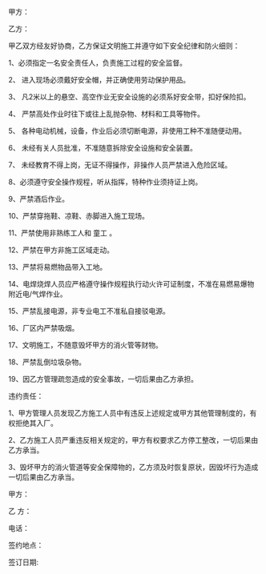 
 


甲方：


乙方：


甲乙双方经友好协商，乙方保证文明施工并遵守如下安全纪律和防火细则：


1、必须指定一名安全责任人，负责施工过程的安全监督。


2、 进入现场必须戴好安全帽，并正确使用劳动保护用品。


3、 凡2米以上的悬空、高空作业无安全设施的必须系好安全带，扣好保险扣。


4、 严禁高处作业时往下或往上乱抛杂物、材料和工具等物件。


5、 各种电动机械，设备，作业后必须切断电源，非使用工种不准随便动用。


6、 未经有关人员批准，不准随意拆除安全设施和安全装置。


7、 未经教育不得上岗，无证不得操作，非操作人员严禁进入危险区域。


8、必须遵守安全操作规程，听从指挥，特种作业须持证上岗。


9、严禁酒后作业。


10、严禁穿拖鞋、凉鞋、赤脚进入施工现场。


11、严禁使用非熟练工人和
童工
。


12、严禁在甲方非施工区域走动。


13、严禁将易燃物品带入工地。


14、电焊烧焊人员应严格遵守操作规程执行动火许可证制度，不准在易燃易爆物附近电/气焊作业。


15、严禁乱接电源，非专业电工不准私自接驳电源。


16、厂区内严禁吸烟。


17、文明施工，不随意毁坏甲方的消火管等财物。


18、严禁乱倒垃圾杂物。


19、因乙方管理疏忽造成的安全事故，一切后果由乙方承担。


违约责任：


1、甲方管理人员发现乙方施工人员中有违反上述规定或甲方其他管理制度的，有权拒绝其入厂。


2、乙方施工人员严重违反相关规定的，甲方有权要求乙方停工整改，一切后果由乙方承当。


3、毁坏甲方的消火管道等安全保障物的，乙方须及时恢复原状，因毁坏行为造成一切后果由乙方承当。


甲方：


乙 方：


电话：


签约地点：


签订日期:
 


 

 
 
 
 
 
  


  
 

  


  


  
 
 
 
 


